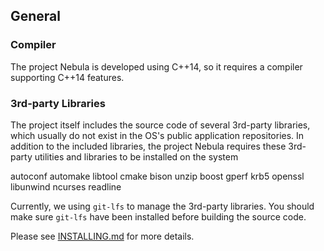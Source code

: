## General

### Compiler

The project Nebula is developed using C++14, so it requires a compiler supporting C++14 features.

### 3rd-party Libraries

The project itself includes the source code of several 3rd-party libraries, which usually do not exist in the OS's public application repositories. In addition to the included libraries, the project Nebula requires these 3rd-party utilities and libraries to be installed on the system

  autoconf
  automake
  libtool
  cmake
  bison
  unzip
  boost
  gperf
  krb5
  openssl
  libunwind
  ncurses
  readline

Currently, we using `git-lfs` to manage the 3rd-party libraries. You should make sure `git-lfs` have been installed before building the source code.

Please see [INSTALLING.md](https://github.com/git-lfs/git-lfs/blob/master/INSTALLING.md) for more details.
